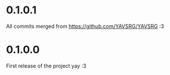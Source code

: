 0.1.0.1
===
All commits merged from https://github.com/YAVSRG/YAVSRG :3

0.1.0.0
===
First release of the project yay :3